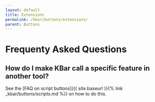 ```yaml
---
layout: default
title: Extensions
permalink: /kbar/buttons/extensions/
parent: Buttons
---
```

# Frequenty Asked Questions
## How do I make KBar call a specific feature in another tool?

See the [FAQ on script buttons]({{ site.baseurl }}{% link _kbar/buttons/scripts.md %}) on how to do this.